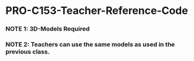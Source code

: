 # PRO-C153-Teacher-Reference-Code
### NOTE 1: 3D-Models Required

### NOTE 2: Teachers can use the same models as used in the previous class.
